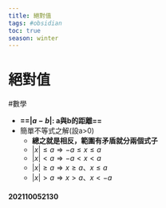 ```yaml
---
title: 絕對值
tags: #obsidian 
toc: true
season: winter
---
```

# 絕對值
#數學
- **==$|a-b|$: a與b的距離==**
- 簡單不等式之解(設a>0)
	- **總之就是相反，範圍有矛盾就分兩個式子**
	- $|x|\leq a \Rightarrow -a\leq x\leq a$
	- $|x|<a \Rightarrow -a<x<a$
	- $|x|\geq a \Rightarrow x\geq a、x\leq a$
	- $|x|>a \Rightarrow x>a、x< -a$


#### 202110052130

